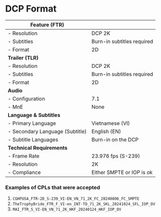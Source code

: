# DCP Format

| **Feature (FTR)**               |                            |
| ------------------------------- | -------------------------- |
| - Resolution                    | DCP 2K                     |
| - Subtitles                     | Burn-in subtitles required |
| - Format                        | 2D                         |
| **Trailer (TLR)**               |                            |
| - Resolution                    | DCP 2K                     |
| - Subtitles                     | Burn-in subtitles required |
| - Format                        | 2D                         |
| **Audio**                       |                            |
| - Configuration                 | 7.1                        |
| - MnE                           | None                       |
| **Language & Subtitles**        |                            |
| - Primary Language              | Vietnamese (VI)            |
| - Secondary Language (Subtitle) | English (EN)               |
| - Subtitle Languages            | Burn-in on the DCP         |
| **Technical Requirements**      |                            |
| - Frame Rate                    | 23.976 fps (S-239)         |
| - Resolution                    | 2K                         |
| - Compliance                    | Either SMPTE or IOP is ok  |

### Examples of CPLs that were accepted

1. `CGHPUSA_FTR-2D_S-239_VI-EN_VN_71_2K_FC_20240806_FC_SMPTE`
2. `TheTrophyBride_FTR_F_VI-en_INT-TD_71_2K_SKL_20241024_SFL_IOP_OV`
3. `MAI_FTR_S_VI-EN_VN_71_2K_HKF_20240124_HKF_IOP_OV`
